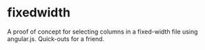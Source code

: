 fixedwidth
==========

A proof of concept for selecting columns in a fixed-width file using angular.js. Quick-outs for a friend. 
